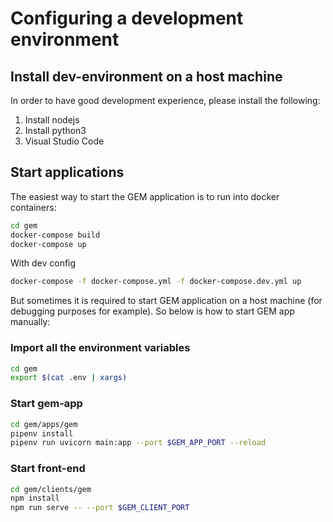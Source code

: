 # Configuring a development environment

## Install dev-environment on a host machine

In order to have good development experience, please install the following:

1. Install nodejs
2. Install python3
3. Visual Studio Code

## Start applications

The easiest way to start the GEM application is to run into docker containers:

```bash
cd gem
docker-compose build
docker-compose up
```

With dev config

```bash
docker-compose -f docker-compose.yml -f docker-compose.dev.yml up
```

But sometimes it is required to start GEM application on a host machine (for debugging purposes for example). So below is how to start GEM app manually:

### Import all the environment variables

```bash
cd gem
export $(cat .env | xargs)
```

### Start gem-app

```bash
cd gem/apps/gem
pipenv install
pipenv run uvicorn main:app --port $GEM_APP_PORT --reload
```

### Start front-end

```bash
cd gem/clients/gem
npm install
npm run serve -- --port $GEM_CLIENT_PORT
```
